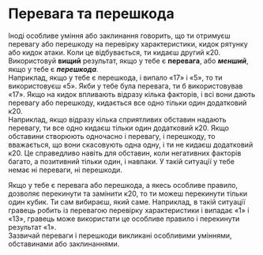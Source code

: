 # Перевага та перешкода

Іноді особливе уміння або заклинання говорить, що ти отримуєш перевагу або перешкоду на перевірку характеристики, кидок рятунку або кидок атаки. Коли це відбувається, ти кидаєш другий к20. Використовуй **вищий** результат, якщо у тебе є **перевага**, або ***менший***, якщо у тебе є ***перешкода***.<br/>
Наприклад, якщо у тебе є перешкода, і випало «17» і «5», то ти використовуєш «5». Якби у тебе була перевага, ти б використовував «17».
Якщо на кидок впливають відразу кілька факторів, і всі вони дають перевагу або перешкоду, кидається все одно тільки один додатковий к20.<br/>
Наприклад, якщо відразу кілька сприятливих обставин надають перевагу, ти все одно кидаєш тільки один додатковий к20. Якщо обставини створюють одночасно і перевагу, і перешкоду, то вважається, що вони скасовують одна одну, і ти не кидаєш додатковий к20. Це справедливо навіть для обставин, коли негативних факторів багато, а позитивний тільки один, і навпаки. У такій ситуації у тебе немає ні переваги, ні перешкоди.

Якщо у тебе є перевага або перешкода, а якесь особливе правило, дозволяє перекинути та замінити к20, то ти можеш перекинути тільки один кубик. Ти сам вибираєш, який саме. Наприклад, в такій ситуації гравець робить із перевагою перевірку характеристики і випадає «1» і «13», гравець може використати це особливе правило і перекинути результат «1».<br />
Зазвичай переваги і перешкоди викликані особливими уміннями, обставинами або заклинаннями.